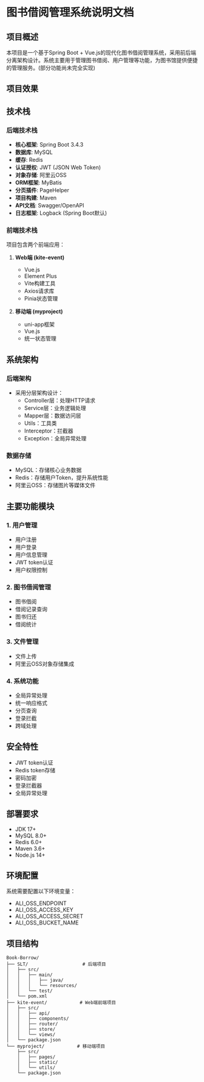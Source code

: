 # 图书借阅管理系统说明文档

## 项目概述
本项目是一个基于Spring Boot + Vue.js的现代化图书借阅管理系统，采用前后端分离架构设计。系统主要用于管理图书借阅、用户管理等功能，为图书馆提供便捷的管理服务。(部分功能尚未完全实现)
## 项目效果


## 技术栈

### 后端技术栈
- **核心框架**: Spring Boot 3.4.3
- **数据库**: MySQL
- **缓存**: Redis
- **认证授权**: JWT (JSON Web Token)
- **对象存储**: 阿里云OSS
- **ORM框架**: MyBatis
- **分页插件**: PageHelper
- **项目构建**: Maven
- **API文档**: Swagger/OpenAPI
- **日志框架**: Logback (Spring Boot默认)

### 前端技术栈
项目包含两个前端应用：
1. **Web端 (kite-event)**
   - Vue.js
   - Element Plus
   - Vite构建工具
   - Axios请求库
   - Pinia状态管理

2. **移动端 (myproject)**
   - uni-app框架
   - Vue.js
   - 统一状态管理

## 系统架构

### 后端架构
- 采用分层架构设计：
  - Controller层：处理HTTP请求
  - Service层：业务逻辑处理
  - Mapper层：数据访问层
  - Utils：工具类
  - Interceptor：拦截器
  - Exception：全局异常处理

### 数据存储
- MySQL：存储核心业务数据
- Redis：存储用户Token，提升系统性能
- 阿里云OSS：存储图片等媒体文件

## 主要功能模块

### 1. 用户管理
- 用户注册
- 用户登录
- 用户信息管理
- JWT token认证
- 用户权限控制

### 2. 图书借阅管理
- 图书借阅
- 借阅记录查询
- 图书归还
- 借阅统计

### 3. 文件管理
- 文件上传
- 阿里云OSS对象存储集成

### 4. 系统功能
- 全局异常处理
- 统一响应格式
- 分页查询
- 登录拦截
- 跨域处理

## 安全特性
- JWT token认证
- Redis token存储
- 密码加密
- 登录拦截器
- 全局异常处理

## 部署要求
- JDK 17+
- MySQL 8.0+
- Redis 6.0+
- Maven 3.6+
- Node.js 14+

## 环境配置
系统需要配置以下环境变量：
- ALI_OSS_ENDPOINT
- ALI_OSS_ACCESS_KEY
- ALI_OSS_ACCESS_SECRET
- ALI_OSS_BUCKET_NAME

## 项目结构
```plaintext
Book-Borrow/
├── SLT/                    # 后端项目
│   ├── src/
│   │   ├── main/
│   │   │   ├── java/
│   │   │   └── resources/
│   │   └── test/
│   └── pom.xml
├── kite-event/            # Web端前端项目
│   ├── src/
│   │   ├── api/
│   │   ├── components/
│   │   ├── router/
│   │   ├── store/
│   │   └── views/
│   └── package.json
└── myproject/            # 移动端项目
    ├── src/
    │   ├── pages/
    │   ├── static/
    │   └── utils/
    └── package.json